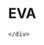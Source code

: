 # EVA
<!DOCTYPE html>
<html lang="en">
<head>
    <meta charset="UTF-8">
    <title>Title</title>
</head>
<body>
    <div id="mydiv">

    </div>
</body>
<script>
    var countText;
    var count=2;
    function countTime(time){
        let mouth = parseInt(time / 60 / 60 / 24 / 30);
        let day = parseInt(time / 60 / 60 / 24 % 30);
        let hour = parseInt(time / 60 / 60 % 24);
        let minute = parseInt(time / 60 % 60);
        let second = parseInt(time % 60);
        mouths=checkTime(mouth);
        days = checkTime(day);
        hours = checkTime(hour);
        minutes = checkTime(minute);
        seconds = checkTime(second);
        function checkTime(i) { //将0-9的数字前面加上0，例1变为01
            if (i < 10) {
                i = "0" + i;
            }
            return i;
        }
        if (mouth > 0) {
             countText = mouths + "月" + days + "天" + hours + "小时" + minutes + "分钟" + seconds + "秒";
        }
        if (day > 0) {
             countText = days + "天" + hours + "小时" + minutes + "分钟" + seconds + "秒";
        } else {
             countText = hours + "小时" + minutes + "分钟" + seconds + "秒";
        }
        if (mouths<=0&&days <= 0 && hours <= 0 && minutes <= 0 && seconds <= 0){
            window.clearInterval(id);
            console.log("清除成功");
            // return count=null;
            document.getElementById("mydiv").innerHTML="已结束"
        }else{
            document.getElementById("mydiv").innerHTML=countText
        }
    }
    const id = setInterval(() => {
        countTime(this.count--);
    }, 1000);
</script>
</html>
